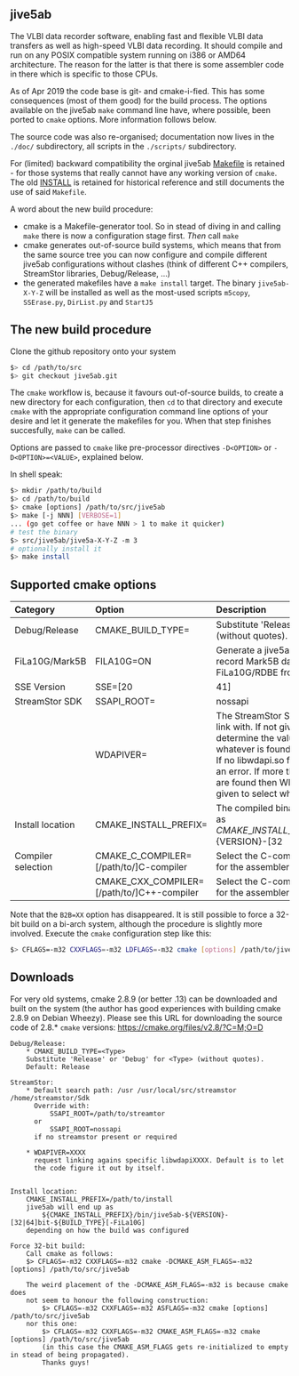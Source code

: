 
## jive5ab


The VLBI data recorder software, enabling fast and flexible VLBI data transfers as well as high-speed VLBI data recording. It should compile and run on any POSIX compatible system running on i386 or AMD64 architecture. The reason for the latter is that there is some assembler code in there which is specific to those CPUs.

As of Apr 2019 the code base is git- and cmake-i-fied. This has some consequences (most of them good) for the build process. The options available on the jive5ab `make` command line have, where possible, been ported to `cmake` options. More information follows below.

The source code was also re-organised; documentation now lives in the `./doc/` subdirectory, all scripts in the `./scripts/` subdirectory.

For (limited) backward compatibility the orginal jive5ab [Makefile](src/Makefile) is retained - for those systems that really cannot have any working version of `cmake`. The old [INSTALL](doc/INSTALL) is retained for historical reference and still documents the use of said `Makefile`.

A word about the new build procedure:

- cmake is a Makefile-generator tool. So in stead of diving in and calling `make` there is now a configuration stage first. *Then* call `make`
- cmake generates out-of-source build systems, which means that from the same source tree you can now configure and compile different jive5ab configurations without clashes (think of different C++ compilers, StreamStor libraries, Debug/Release, ...)
- the generated makefiles have a `make install` target. The binary `jive5ab-X-Y-Z` will be installed as well as the most-used scripts `m5copy`, `SSErase.py`, `DirList.py` and `StartJ5`


## The new build procedure

Clone the github repository onto your system

```bash
$> cd /path/to/src
$> git checkout jive5ab.git
```

The `cmake` workflow is, because it favours out-of-source builds, to create a new directory for each configuration, then `cd` to that directory and execute `cmake` with the appropriate configuration command line options of your desire and let it generate the makefiles for you. When that step finishes succesfully, `make` can be called.

Options are passed to `cmake` like pre-processor directives `-D<OPTION>` or `-D<OPTION>=<VALUE>`, explained below.

In shell speak:
```bash
$> mkdir /path/to/build
$> cd /path/to/build
$> cmake [options] /path/to/src/jive5ab
$> make [-j NNN] [VERBOSE=1]
... (go get coffee or have NNN > 1 to make it quicker)
# test the binary
$> src/jive5ab/jive5a-X-Y-Z -m 3
# optionally install it
$> make install
```

## Supported cmake options


|Category | Option | Description |
|:--- | :--- | :--- |
|Debug/Release  | CMAKE_BUILD_TYPE=<Type>   | Substitute 'Release' or 'Debug' for <Type> (without quotes). Default: Release |
|FiLa10G/Mark5B | FILA10G=ON                | Generate a jive5ab that can *only* record Mark5B data from FiLa10G/RDBE from the `UDPs` protocol|
|SSE Version    | SSE=[20|41]               | Override automatic 'Streaming SIMD Extensions' version detection (for the assembly code). |
|StreamStor SDK | SSAPI_ROOT=<path>|nossapi | If not given, searches /usr, /usr/local/src/streamstor, /home/streamstor/Sdk for `libssapi.a`. Otherwise searches <path>. If no StreamStor hardpware present (FlexBuff, Mark6) or desired (Mark5*) then you must now *explicitly* pass SSAPI_ROOT=nossapi |
|               | WDAPIVER=<XXXX>    | The StreamStor SDK library version to link with. If not given the system will determine the value itself from whatever is found under `SSAPI\_ROOT`. If no libwdapi<XXXX>.so files are found that's an error. If more than one libwdap<XXXX>.so are found then WDAPIVER=<XXXX> *must* be given to select which one is to be used |
|Install location | CMAKE\_INSTALL\_PREFIX=<path> | The compiled binary will be installed as ${CMAKE\_INSTALL\_PREFIX}/bin/jive5ab-${VERSION}-[32|64]bit-${BUILD\_TYPE}[-FiLa10G], depending on the configuration details |
|Compiler selection| CMAKE\_C\_COMPILER=[/path/to/]C-compiler | Select the C-compiler to use, mostly for the assembler, all code is C++|
|  | CMAKE\_CXX\_COMPILER=[/path/to/]C++-compiler | Select the C-compiler to use, mostly for the assembler, all code is C++|


Note that the `B2B=XX` option has disappeared. It is still possible to force a 32-bit build on a bi-arch system, although the procedure is slightly more involved. Execute the `cmake` configuration step like this:

```bash
$> CFLAGS=-m32 CXXFLAGS=-m32 LDFLAGS=-m32 cmake [options] /path/to/jive5ab
```

## Downloads

For very old systems, cmake 2.8.9 (or better .13) can be downloaded and built on the system (the author has good experiences with building cmake 2.8.9 on Debian Wheezy).
Please see this URL for downloading the source code of 2.8.* `cmake` versions: https://cmake.org/files/v2.8/?C=M;O=D



    Debug/Release:
        * CMAKE_BUILD_TYPE=<Type>
        Substitute 'Release' or 'Debug' for <Type> (without quotes).
        Default: Release

    StreamStor:
        * Default search path: /usr /usr/local/src/streamstor /home/streamstor/Sdk
          Override with:
              SSAPI_ROOT=/path/to/streamtor
          or
              SSAPI_ROOT=nossapi
          if no streamstor present or required

        * WDAPIVER=XXXX
          request linking agains specific libwdapiXXXX. Default is to let
          the code figure it out by itself.
    

    Install location:
        CMAKE_INSTALL_PREFIX=/path/to/install
        jive5ab will end up as
            ${CMAKE_INSTALL_PREFIX}/bin/jive5ab-${VERSION}-[32|64]bit-${BUILD_TYPE}[-FiLa10G]
        depending on how the build was configured

    Force 32-bit build:
        Call cmake as follows:
        $> CFLAGS=-m32 CXXFLAGS=-m32 cmake -DCMAKE_ASM_FLAGS=-m32 [options] /path/to/src/jive5ab
    
        The weird placement of the -DCMAKE_ASM_FLAGS=-m32 is because cmake does
        not seem to honour the following construction: 
            $> CFLAGS=-m32 CXXFLAGS=-m32 ASFLAGS=-m32 cmake [options] /path/to/src/jive5ab
        nor this one:
            $> CFLAGS=-m32 CXXFLAGS=-m32 CMAKE_ASM_FLAGS=-m32 cmake [options] /path/to/src/jive5ab
            (in this case the CMAKE_ASM_FLAGS gets re-initialized to empty in stead of being propagated).
            Thanks guys!



